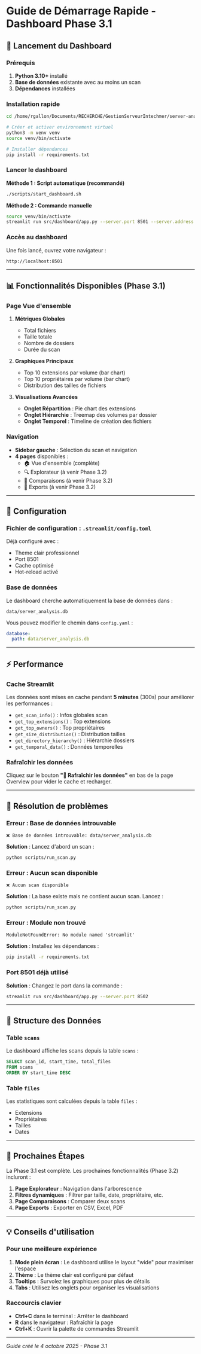 # Guide de Démarrage Rapide - Dashboard Phase 3.1

## 🚀 Lancement du Dashboard

### Prérequis

1. **Python 3.10+** installé
2. **Base de données** existante avec au moins un scan
3. **Dépendances** installées

### Installation rapide

```bash
cd /home/rgallon/Documents/RECHERCHE/GestionServeurIntechmer/server-analyzer

# Créer et activer environnement virtuel
python3 -m venv venv
source venv/bin/activate

# Installer dépendances
pip install -r requirements.txt
```

### Lancer le dashboard

**Méthode 1 : Script automatique (recommandé)**

```bash
./scripts/start_dashboard.sh
```

**Méthode 2 : Commande manuelle**

```bash
source venv/bin/activate
streamlit run src/dashboard/app.py --server.port 8501 --server.address 0.0.0.0
```

### Accès au dashboard

Une fois lancé, ouvrez votre navigateur :

```
http://localhost:8501
```

---

## 📊 Fonctionnalités Disponibles (Phase 3.1)

### Page Vue d'ensemble

1. **Métriques Globales**
   - Total fichiers
   - Taille totale
   - Nombre de dossiers
   - Durée du scan

2. **Graphiques Principaux**
   - Top 10 extensions par volume (bar chart)
   - Top 10 propriétaires par volume (bar chart)
   - Distribution des tailles de fichiers

3. **Visualisations Avancées**
   - **Onglet Répartition** : Pie chart des extensions
   - **Onglet Hiérarchie** : Treemap des volumes par dossier
   - **Onglet Temporel** : Timeline de création des fichiers

### Navigation

- **Sidebar gauche** : Sélection du scan et navigation
- **4 pages** disponibles :
  - 🏠 Vue d'ensemble (complète)
  - 🔍 Explorateur (à venir Phase 3.2)
  - 🔄 Comparaisons (à venir Phase 3.2)
  - 💾 Exports (à venir Phase 3.2)

---

## 🔧 Configuration

### Fichier de configuration : `.streamlit/config.toml`

Déjà configuré avec :
- Theme clair professionnel
- Port 8501
- Cache optimisé
- Hot-reload activé

### Base de données

Le dashboard cherche automatiquement la base de données dans :
```
data/server_analysis.db
```

Vous pouvez modifier le chemin dans `config.yaml` :
```yaml
database:
  path: data/server_analysis.db
```

---

## ⚡ Performance

### Cache Streamlit

Les données sont mises en cache pendant **5 minutes** (300s) pour améliorer les performances :
- `get_scan_info()` : Infos globales scan
- `get_top_extensions()` : Top extensions
- `get_top_owners()` : Top propriétaires
- `get_size_distribution()` : Distribution tailles
- `get_directory_hierarchy()` : Hiérarchie dossiers
- `get_temporal_data()` : Données temporelles

### Rafraîchir les données

Cliquez sur le bouton **"🔄 Rafraîchir les données"** en bas de la page Overview pour vider le cache et recharger.

---

## 🐛 Résolution de problèmes

### Erreur : Base de données introuvable

```
❌ Base de données introuvable: data/server_analysis.db
```

**Solution** : Lancez d'abord un scan :
```bash
python scripts/run_scan.py
```

### Erreur : Aucun scan disponible

```
❌ Aucun scan disponible
```

**Solution** : La base existe mais ne contient aucun scan. Lancez :
```bash
python scripts/run_scan.py
```

### Erreur : Module non trouvé

```
ModuleNotFoundError: No module named 'streamlit'
```

**Solution** : Installez les dépendances :
```bash
pip install -r requirements.txt
```

### Port 8501 déjà utilisé

**Solution** : Changez le port dans la commande :
```bash
streamlit run src/dashboard/app.py --server.port 8502
```

---

## 📝 Structure des Données

### Table `scans`

Le dashboard affiche les scans depuis la table `scans` :
```sql
SELECT scan_id, start_time, total_files
FROM scans
ORDER BY start_time DESC
```

### Table `files`

Les statistiques sont calculées depuis la table `files` :
- Extensions
- Propriétaires
- Tailles
- Dates

---

## 🎯 Prochaines Étapes

La Phase 3.1 est complète. Les prochaines fonctionnalités (Phase 3.2) incluront :

1. **Page Explorateur** : Navigation dans l'arborescence
2. **Filtres dynamiques** : Filtrer par taille, date, propriétaire, etc.
3. **Page Comparaisons** : Comparer deux scans
4. **Page Exports** : Exporter en CSV, Excel, PDF

---

## 💡 Conseils d'utilisation

### Pour une meilleure expérience

1. **Mode plein écran** : Le dashboard utilise le layout "wide" pour maximiser l'espace
2. **Thème** : Le thème clair est configuré par défaut
3. **Tooltips** : Survolez les graphiques pour plus de détails
4. **Tabs** : Utilisez les onglets pour organiser les visualisations

### Raccourcis clavier

- **Ctrl+C** dans le terminal : Arrêter le dashboard
- **R** dans le navigateur : Rafraîchir la page
- **Ctrl+K** : Ouvrir la palette de commandes Streamlit

---

*Guide créé le 4 octobre 2025 - Phase 3.1*
